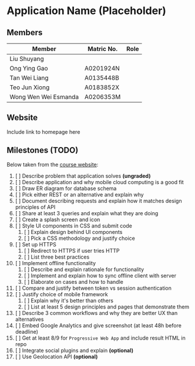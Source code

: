 # Application Name (Placeholder)

## Members

| Member               | Matric No. | Role |
| -------------------- | ---------- | ---- |
| Liu Shuyang          |            |      |
| Ong Ying Gao         | A0201924N  |      |
| Tan Wei Liang        | A0135448B  |      |
| Teo Jun Xiong        | A0183852X  |      |
| Wong Wen Wei Esmanda | A0206353M  |      |

## Website

Include link to homepage here

## Milestones (TODO)

Below taken from the [course website](https://www.cs3216.com/coursework/mobile/):

1. [ ] Describe problem that application solves **(ungraded)**
1. [ ] Describe application and why mobile cloud computing is a good fit
1. [ ] Draw ER diagram for database schema
1. [ ] Pick either REST or an alternative and explain why
1. [ ] Document describing requests and explain how it matches design principles of API
1. [ ] Share at least 3 queries and explain what they are doing
1. [ ] Create a splash screen and icon
1. [ ] Style UI components in CSS and submit code
   1. [ ] Explain design behind UI components
   1. [ ] Pick a CSS methodology and justify choice
1. [ ] Set up HTTPS
   1. [ ] Redirect to HTTPS if user tries HTTP
   1. [ ] List three best practices
1. [ ] Implement offline functionality
   1. [ ] Describe and explain rationale for functionality
   1. [ ] Implement and explain how to sync offline client with server
   1. [ ] Elaborate on cases and how to handle
1. [ ] Compare and justify between token vs session authentication
1. [ ] Justify choice of mobile framework
   1. [ ] Explain why it's better than others
   1. [ ] List at least 5 design principles and pages that demonstrate them
1. [ ] Describe 3 common workflows and why they are better UX than alternatives
1. [ ] Embed Google Analytics and give screenshot (at least 48h before deadline)
1. [ ] Get at least 8/9 for `Progressive Web App` and include result HTML in repo
1. [ ] Integrate social plugins and explain **(optional)**
1. [ ] Use Geolocation API **(optional)**
